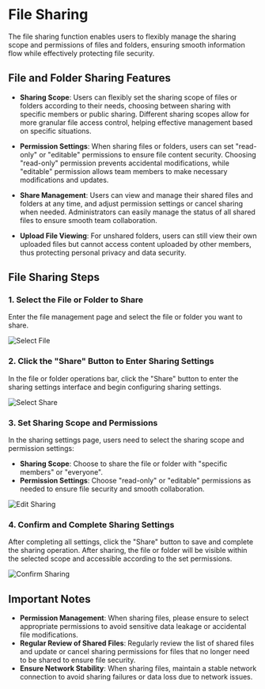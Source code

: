 # File Sharing

The file sharing function enables users to flexibly manage the sharing scope and permissions of files and folders, ensuring smooth information flow while effectively protecting file security.

## File and Folder Sharing Features

- **Sharing Scope**: Users can flexibly set the sharing scope of files or folders according to their needs, choosing between sharing with specific members or public sharing. Different sharing scopes allow for more granular file access control, helping effective management based on specific situations.
  
- **Permission Settings**: When sharing files or folders, users can set "read-only" or "editable" permissions to ensure file content security. Choosing "read-only" permission prevents accidental modifications, while "editable" permission allows team members to make necessary modifications and updates.

- **Share Management**: Users can view and manage their shared files and folders at any time, and adjust permission settings or cancel sharing when needed. Administrators can easily manage the status of all shared files to ensure smooth team collaboration.

- **Upload File Viewing**: For unshared folders, users can still view their own uploaded files but cannot access content uploaded by other members, thus protecting personal privacy and data security.

## File Sharing Steps

### 1. Select the File or Folder to Share

Enter the file management page and select the file or folder you want to share.

![Select File](/images/en/file_share_1.png)

### 2. Click the "Share" Button to Enter Sharing Settings

In the file or folder operations bar, click the "Share" button to enter the sharing settings interface and begin configuring sharing settings.

![Select Share](/images/en/file_share_2.png)

### 3. Set Sharing Scope and Permissions

In the sharing settings page, users need to select the sharing scope and permission settings:

- **Sharing Scope**: Choose to share the file or folder with "specific members" or "everyone".
- **Permission Settings**: Choose "read-only" or "editable" permissions as needed to ensure file security and smooth collaboration.

![Edit Sharing](/images/en/file_share_3.png)

### 4. Confirm and Complete Sharing Settings

After completing all settings, click the "Share" button to save and complete the sharing operation. After sharing, the file or folder will be visible within the selected scope and accessible according to the set permissions.

![Confirm Sharing](/images/en/file_share_4.png)

## Important Notes

- **Permission Management**: When sharing files, please ensure to select appropriate permissions to avoid sensitive data leakage or accidental file modifications.
- **Regular Review of Shared Files**: Regularly review the list of shared files and update or cancel sharing permissions for files that no longer need to be shared to ensure file security.
- **Ensure Network Stability**: When sharing files, maintain a stable network connection to avoid sharing failures or data loss due to network issues.
